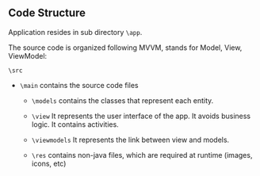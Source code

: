 ## Code Structure

Application resides in sub directory `\app`.

The source code is organized following MVVM, stands for Model, View, ViewModel:

`\src`

  * `\main` contains the source code files

    * `\models` contains the classes that represent each entity.

    * `\view` It represents the user interface of the app. It avoids business logic. It contains activities.
    
    * `\viewmodels` It represents the link between view and models.

    * `\res` contains non-java files, which are required at runtime (images, icons, etc)


